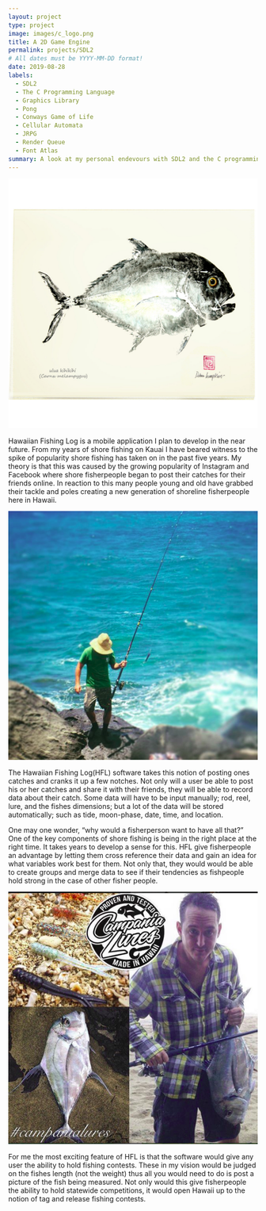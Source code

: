 ```yaml
---
layout: project
type: project
image: images/c_logo.png
title: A 2D Game Engine
permalink: projects/SDL2
# All dates must be YYYY-MM-DD format!
date: 2019-08-28
labels:
  - SDL2
  - The C Programming Language
  - Graphics Library
  - Pong
  - Conways Game of Life
  - Cellular Automata
  - JRPG
  - Render Queue
  - Font Atlas
summary: A look at my personal endevours with SDL2 and the C programming language. 
---
```

<img class="ui large rounded image" src="../images/notecard-kagami.jpg">

Hawaiian Fishing Log is a mobile application I plan to develop in the near future. From my years of shore fishing on Kauai I have beared witness to the spike of popularity shore fishing has taken on in the past five years. My theory is that this was caused by the growing popularity of Instagram and Facebook where shore fisherpeople began to post their catches for their friends online. In reaction to this many people young and old have grabbed their tackle and poles creating a new generation of shoreline fisherpeople here in Hawaii.

<img class="ui large rounded image" src="../images/wizard.png">

The Hawaiian Fishing Log(HFL) software takes this notion of posting ones catches and cranks it up a few notches. Not only will a user be able to post his or her catches and share it with their friends, they will be able to record data about their catch.  Some data will have to be input manually; rod, reel, lure, and the fishes dimensions; but a lot of the data will be stored automatically; such as tide, moon-phase, date, time, and location.  

One may one wonder, “why would a fisherperson want to have all that?”  One of the key components of shore fishing is being in the right place at the right time. It takes years to develop a sense for this.  HFL give fisherpeople an advantage by letting them cross reference their data and gain an idea for what variables work best for them.  Not only that, they would would be able to create groups and merge data to see if their tendencies as fishpeople hold strong in the case of other fisher people.

<img class="ui large rounded image" src="../images/myCatch.png">

For me the most exciting feature of HFL is that the software would give any user the ability to hold fishing contests.  These in my vision would be judged on the fishes length (not the weight) thus all you would need to do is post a picture of the fish being measured.  Not only would this give fisherpeople the ability to hold statewide competitions, it would open Hawaii up to the notion of tag and release fishing contests.


